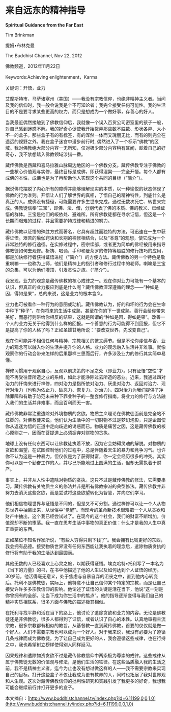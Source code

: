 # 来自远东的精神指导

**Spiritual Guidance from the Far East**

Tim Brinkman

提姆•布林克曼

The Buddhist Channel, Nov 22, 2012

佛教频道，2012年11月22日

Keywords:Achieving enlightenment，Karma

关键词：开悟，业力

艾摩斯特市，马萨诸塞州（美国）——我没有宗教信仰，也绝非精神主义者。当问及我的信仰时，我一般会说我是个不可知论者；我完全接受任何可能性。我的生活目的不是要寻求某些更高的权力，而只是想成为一个做好事，存善心的好人。

当我最近偶然接触到了佛教信仰后，我就像一个误入百货公司密室里的孩子一般，对自己感到迷惑不解。我的好奇心促使我开始拨弄那些数不胜数、形状各异、大小不一的盒子。那些盒子有的有标签，有的浑然一体而又瑰丽无比，而有的则完全在遥远的视野之外。我在盒子迷宫中漫步前行时, 偶然进入了一个标示“佛教”的区域。我对佛教绝大部分内容一无所知，仅对极少部分内容稍有耳闻，趁着自己的好奇心，我不禁想踏入佛教领域涉猎一番。

藏传佛教是西藏和喜马拉雅山脉周边地区的一个佛教分支。藏传佛教专注于佛教的一些核心价值观与实修，最终目标是成佛，即获得涅槃——完全开悟。每个人都有成佛的本性，成佛也是为了再帮助他人实现这个共同的目标（“简介”）。

据说佛陀摆脱了内心所有的障碍并能够理解现实的本质，以一种愉悦的状态体现了佛教的行为准则。开悟让人们了解世界的真相，了悟自己的精神特性，到底什么是真正的人。成佛没有捷径，可能需要许多生世来完成，通过无数次死亡、转世来完成。佛教徒信奉“三宝”，即佛、法、僧，分别代表了佛的本质、佛的教义、已经证悟的群体。三宝是他们的皈依处、避难所。所有佛教徒都在寻求证悟，但这是一个长期而艰难的过程，并且需要护持戒律和精进的努力。

藏传佛教以证悟的殊胜方式而著名，它具有超胜而独特的方法，可迅速在一生中获得证悟。艰苦的瑜伽窍诀和长期的禅修相结合，以及“本尊”的观想，使它成为一个非常独特的修行途径。在实修过程中，密宗续部，或者更为简单的佛经被用来指导佛教徒如何去观修。祈祷、唱诵，手印和曼茶罗的修持等超胜的修行技巧的应用，都是加快修行者获得证悟进程（“简介”）的方便方法。藏传佛教的另一个特色是敬重喇嘛——也称为上师，他们是精神上的指引者和修行过程中的老师。喇嘛是三宝的总集，可以为他们灌顶，引发灵性之旅。（“简介”）。

我发现，业力的观念是藏传佛教的核心戒律之一。现在你对业力可能有一个基本的认识，但真正的业力报应到底是什么呢？藏传佛教深深遵循的理念——“种如是因，得如是果”，总的来说，这是业力的根本含义。

业力也可被看作一种行为的意图或动机。藏传佛教认为，好的和坏的行为会在生命中种下“种子”，在你将来的生活中成熟，甚至在你的下一世成熟。善行会给你带来美好，而恶行则带给你相反的结果，这就是所谓的“种如是因，得如是果”。改善一个人的业力无关于他得到什么样的回报。一个善意的行为可能得不到回报，但它不是提高了你的人格了吗？正如圣雄甘地所说：“要改变世界，先改变自己”。

现在你可能并不相信任何与精神、宗教相关的繁文缛节。但是不论你虔信与否，业力的观念可以融入你的生活并提升你的人格。业力的观念融入生活并非难事。就像观察你的行动会带来怎样的后果那样三思而后行，许多涉及业力的修行其实简单易懂。

禅修习惯用于观察自心，反观以前决策的不足之处（即业力）。只有证悟“空性”才能不再受往昔所造之业的系缚，如此才能净除过去所造的恶业。近来，我通过四对治力的忏悔来进行禅修，四对治力是指所依对治力、厌患对治力、返回对治力、现行对治力（也称为依止力、破恶力、恢复力、对治力）。四对治力为我们提供了净除罪障和有助于防范未来种下罪业种子的一整套修行指南。将业力的修行与方法融入我们的生活并非难事，而且百利而无一害。

藏传佛教非常注重遣除对外境物质的贪欲。物质主义理论在佛教徒面前是完全站不住脚的。对佛教徒来说，他们认为生活中的一切财物不过是梦幻泡影，只是企图使你从返迷为悟的正道中走向歧途的诱惑而已。物质是痛苦之因，这是藏传佛教的核心原则之一，因而在菩提道上必须摒弃对财物的贪执。

地球上没有任何东西可以让佛教徒执着不放，因为它会妨碍灵魂的解脱。对物质的贪欲和渴望，在试图控制他们的过程中，总是伴随着天生的暴力和竞争习气。也许你不认为这是一种暴力，但仅仅是为了获得财富，你一定会经历很多的冲突。其实你可以是一个勤奋工作的人，并尽己所能地过上圆满的生活，但却无需执着于财产。

事实上，并非从人性中遣除对物质的贪执。这只不过是藏传佛教的修法，它需要串习。藏传佛教有关物质主义的修法并非是所有佛教宗派的典型修法。藏传佛教并非努力去消灭这些贪欲，而是尝试将这些欲望转化为智慧，并向它们学习。

他们相信物理世界与证悟是不同的，但是又不可分割。通过禅修可以让一个人从物质世界中抽离出来，从世俗中“觉醒”。而现今的革命新技术很难把一个人从贪欲和财产中抽出，这个我已经尝试过了。在现今的这个社会，我们的财富不断增加，价值观却不断的堕落。我一直在思考生活中事物的真正价值：什么才是我的人生中真正重要的东西。

正如某位不知名作家所说，“有些人穷得只剩下钱了”。我会拥有比钱更好的东西，我会拥有品德。接受物质世界没有任何东西能让我执着的理念后，遣除物质贪执的修行将有助于我的生活达到最圆满。

其他无数的人已经喜欢上心灵之旅，以期获得证悟。埃克哈特•托利写了一本名为《当下的力量》的书，在书中他描述了他的人生以及如何达到个人证悟的经历。30岁前，他活得毫无意义，处于焦虑与自暴自弃的沮丧之中，直到他内心转变后。托利不是佛教徒，实际上，他特意不让自己信仰某个特定的宗教，而是让自己接受许许多多宗教信仰的影响。他论述了证悟的关键是活在当下，他说“这一刻是你曾拥有的全部。让当下成为你生活中的焦点”。他的指导逐渐变得与我们自己的精神实质相联系，很多方面与佛教的描述极其相似。

在托利寻找平静和活在当下的路上，他讨论了遣除贪欲和业力的内容。无论是佛教徒还是非佛教徒，很多人都得到了证悟，或者认识了自心的本性。认真地审视主流宗教，很多宗教都有相似的教旨。从基督教一直到藏传佛教，首要的仅仅就是做一个好人。人们不需要宗教也可以成为一个好人。对于我来说，我没有必要为了遵循几条戒律而成为佛教徒。为了让自己成为更好的人，我会遵循这些戒律，也在行持之中，我也希望树立榜样使得别人同样延习。

因果规律和遣除物资贪欲不过是藏传佛教信仰中两条极为尊崇的戒律。这些戒律从属于佛教徒无数的价值观与修法，是他们生活的铁律。在这些品质融入我的生活之前，我不是精神主义者，迄今为止也没有想过做这样的人——我不需要宗教来实现自己的目标。打开这些盒子不仅让我成为更有教养的人，同时也拓展了我对世界观和人生观。这次对藏传佛教信仰的批判性研究和实践引发了我更多的好奇，我想我可能会继续前行并打开更多的盒子。

本文摘自：[http://www.buddhistchannel.tv/index.php?id=6,11199,0,0,1,0](http://www.buddhistchannel.tv/index.php?id=6,11199,0,0,1,0)

